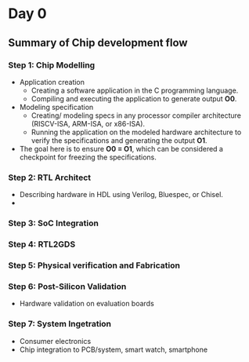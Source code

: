# Day 0
## Summary of Chip development flow 
### Step 1: Chip Modelling 
* Application creation
  - Creating a software application in the C programming language.
  - Compiling and executing the application to generate output **O0**.
* Modeling specification
  - Creating/ modeling specs in any processor compiler architecture (RISCV-ISA, ARM-ISA, or x86-ISA).
  - Running the application on the modeled  hardware architecture to verify the specifications and generating the output **O1**.
* The goal here is to ensure **O0 = O1**, which can be considered a checkpoint for freezing the specifications.
### Step 2: RTL Architect
<!RTL is the abstraction level used to describe digital designs in terms of data flow between registers and the logic that operates on them. It defines the functional behavior of a design.>
* Describing hardware in HDL using Verilog, Bluespec, or Chisel.
* 
### Step 3: SoC Integration
### Step 4: RTL2GDS
### Step 5: Physical verification and Fabrication 
### Step 6: Post-Silicon Validation
* Hardware validation on evaluation boards
### Step 7: System Ingetration 
* Consumer electronics
* Chip integration to PCB/system, smart watch, smartphone
